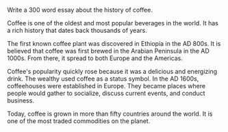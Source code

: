Write a 300 word essay about the history of coffee.

Coffee is one of the oldest and most popular beverages in the world. It has a rich history that dates back thousands of years.

The first known coffee plant was discovered in Ethiopia in the AD 800s. It is believed that coffee was first brewed in the Arabian Peninsula in the AD 1000s. From there, it spread to both Europe and the Americas.

Coffee's popularity quickly rose because it was a delicious and energizing drink. The wealthy used coffee as a status symbol. In the AD 1600s, coffeehouses were established in Europe. They became places where people would gather to socialize, discuss current events, and conduct business.

Today, coffee is grown in more than fifty countries around the world. It is one of the most traded commodities on the planet.